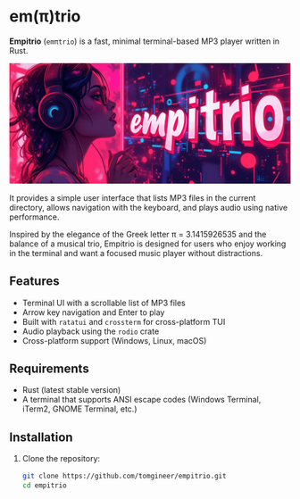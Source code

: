 # em(π)trio
**Empitrio** (`emπtrio`) is a fast, minimal terminal-based MP3 player written in Rust.

![Splash](splash.webp)

It provides a simple user interface that lists MP3 files in the current directory, allows navigation with the keyboard, and plays audio using native performance.

Inspired by the elegance of the Greek letter π = 3.1415926535 and the balance of a musical trio, Empitrio is designed for users who enjoy working in the terminal and want a focused music player without distractions.

## Features

- Terminal UI with a scrollable list of MP3 files
- Arrow key navigation and Enter to play
- Built with `ratatui` and `crossterm` for cross-platform TUI
- Audio playback using the `rodio` crate
- Cross-platform support (Windows, Linux, macOS)

## Requirements

- Rust (latest stable version)
- A terminal that supports ANSI escape codes (Windows Terminal, iTerm2, GNOME Terminal, etc.)

## Installation

1. Clone the repository:

   ```bash
   git clone https://github.com/tomgineer/empitrio.git
   cd empitrio

